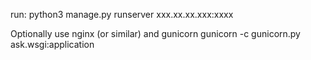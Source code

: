 run:
python3 manage.py runserver xxx.xx.xx.xxx:xxxx

Optionally use nginx (or similar) and gunicorn
gunicorn -c gunicorn.py ask.wsgi:application
